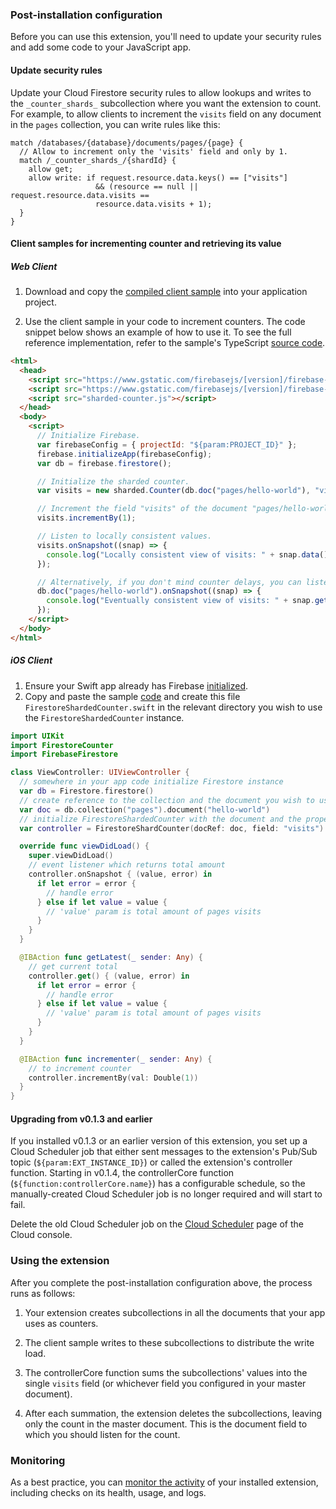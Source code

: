 ### Post-installation configuration

Before you can use this extension, you'll need to update your security rules and add some code to your JavaScript app.


#### Update security rules

Update your Cloud Firestore security rules to allow lookups and writes to the `_counter_shards_` subcollection where you want the extension to count. For example, to allow clients to increment the `visits` field on any document in the `pages` collection, you can write rules like this:

```
match /databases/{database}/documents/pages/{page} {
  // Allow to increment only the 'visits' field and only by 1.
  match /_counter_shards_/{shardId} {
    allow get;
    allow write: if request.resource.data.keys() == ["visits"]
                   && (resource == null || request.resource.data.visits ==
                   resource.data.visits + 1);
  }
}
```


#### Client samples for incrementing counter and retrieving its value

##### Web Client


1.  Download and copy the [compiled client sample](https://github.com/firebase/extensions/blob/master/firestore-counter/clients/web/dist/sharded-counter.js) into your application project.

1.  Use the client sample in your code to increment counters. The code snippet below shows an example of how to use it. To see the full reference implementation, refer to the sample's TypeScript [source code](https://github.com/firebase/extensions/blob/master/firestore-counter/clients/web/src/index.ts).

  ```html
  <html>
    <head>
      <script src="https://www.gstatic.com/firebasejs/[version]/firebase-app.js"></script>
      <script src="https://www.gstatic.com/firebasejs/[version]/firebase-firestore.js"></script>
      <script src="sharded-counter.js"></script>
    </head>
    <body>
      <script>
        // Initialize Firebase.
        var firebaseConfig = { projectId: "${param:PROJECT_ID}" };
        firebase.initializeApp(firebaseConfig);
        var db = firebase.firestore();

        // Initialize the sharded counter.
        var visits = new sharded.Counter(db.doc("pages/hello-world"), "visits");

        // Increment the field "visits" of the document "pages/hello-world".
        visits.incrementBy(1);

        // Listen to locally consistent values.
        visits.onSnapshot((snap) => {
          console.log("Locally consistent view of visits: " + snap.data());
        });

        // Alternatively, if you don't mind counter delays, you can listen to the document directly.
        db.doc("pages/hello-world").onSnapshot((snap) => {
          console.log("Eventually consistent view of visits: " + snap.get("visits"));
        });
      </script>
    </body>
  </html>
  ```

##### iOS Client

1. Ensure your Swift app already has Firebase [initialized](https://firebase.google.com/docs/ios/setup).
2. Copy and paste the sample [code](https://github.com/firebase/extensions/blob/next/firestore-counter/clients/ios/Sources/FirestoreCounter/FirestoreCounter.swift) and create this file  `FirestoreShardedCounter.swift` in the relevant directory you wish to use the `FirestoreShardedCounter` instance.

```swift
import UIKit
import FirestoreCounter
import FirebaseFirestore

class ViewController: UIViewController {
  // somewhere in your app code initialize Firestore instance
  var db = Firestore.firestore()
  // create reference to the collection and the document you wish to use 
  var doc = db.collection("pages").document("hello-world")
  // initialize FirestoreShardedCounter with the document and the property which will hold the counter value
  var controller = FirestoreShardCounter(docRef: doc, field: "visits")

  override func viewDidLoad() {
    super.viewDidLoad()
    // event listener which returns total amount
    controller.onSnapshot { (value, error) in
      if let error = error {
        // handle error
      } else if let value = value {
        // 'value' param is total amount of pages visits
      }
    }
  }

  @IBAction func getLatest(_ sender: Any) {
    // get current total
    controller.get() { (value, error) in
      if let error = error {
        // handle error
      } else if let value = value {
        // 'value' param is total amount of pages visits
      }
    }
  }

  @IBAction func incrementer(_ sender: Any) {
    // to increment counter
    controller.incrementBy(val: Double(1))
  }
}

```


#### Upgrading from v0.1.3 and earlier

If you installed v0.1.3 or an earlier version of this extension, you set up a Cloud Scheduler job that either sent messages to the extension's Pub/Sub topic (`${param:EXT_INSTANCE_ID}`) or called the extension's controller function. Starting in v0.1.4, the controllerCore function (`${function:controllerCore.name}`) has a configurable schedule, so the manually-created Cloud Scheduler job is no longer required and will start to fail.

Delete the old Cloud Scheduler job on the [Cloud Scheduler](https://console.cloud.google.com/cloudscheduler?project=_) page of the Cloud console.


### Using the extension

After you complete the post-installation configuration above, the process runs as follows:

1. Your extension creates subcollections in all the documents that your app uses as counters.

1. The client sample writes to these subcollections to distribute the write load.

1. The controllerCore function sums the subcollections' values into the single `visits` field (or whichever field you configured in your master document).

1. After each summation, the extension deletes the subcollections, leaving only the count in the master document. This is the document field to which you should listen for the count.

### Monitoring

As a best practice, you can [monitor the activity](https://firebase.google.com/docs/extensions/manage-installed-extensions#monitor) of your installed extension, including checks on its health, usage, and logs.
